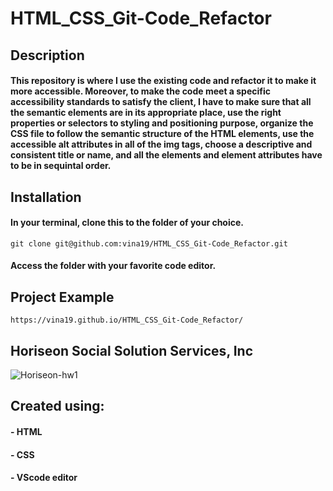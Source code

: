 # HTML_CSS_Git-Code_Refactor
## Description
#### This repository is where I use the existing code and refactor it to make it more accessible. Moreover, to make the code meet a specific accessibility standards to satisfy the client, I have to make sure that all the semantic elements are in its appropriate place, use the right properties or selectors to styling and positioning purpose, organize the CSS file to follow the semantic structure of the HTML elements, use the accessible alt attributes in all of the img tags, choose a descriptive and consistent title or name, and all the elements and element attributes have to be in sequintal order.

## Installation
#### In your terminal, clone this to the folder of your choice.

    git clone git@github.com:vina19/HTML_CSS_Git-Code_Refactor.git

#### Access the folder with your favorite code editor.

## Project Example

    https://vina19.github.io/HTML_CSS_Git-Code_Refactor/

## Horiseon Social Solution Services, Inc

![Horiseon-hw1](https://user-images.githubusercontent.com/46719712/95001499-23dc4600-0590-11eb-9144-be66f29759fe.jpg)

## Created using:
#### - HTML
#### - CSS
#### - VScode editor



